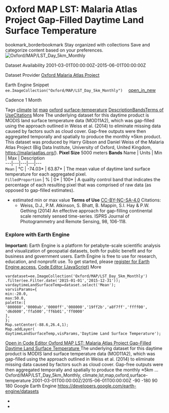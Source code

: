  
#  Oxford MAP LST: Malaria Atlas Project Gap-Filled Daytime Land Surface Temperature 
bookmark_borderbookmark Stay organized with collections  Save and categorize content based on your preferences.
![Oxford/MAP/LST_Day_5km_Monthly](https://developers.google.com/earth-engine/datasets/images/Oxford/Oxford_MAP_LST_Day_5km_Monthly_sample.png) 

Dataset Availability
    2001-03-01T00:00:00Z–2015-06-01T00:00:00Z 

Dataset Provider
     [ Oxford Malaria Atlas Project ](https://www.bdi.ox.ac.uk/research/malaria-atlas-project) 

Earth Engine Snippet
     `    ee.ImageCollection("Oxford/MAP/LST_Day_5km_Monthly")   ` [ open_in_new ](https://code.earthengine.google.com/?scriptPath=Examples:Datasets/Oxford/Oxford_MAP_LST_Day_5km_Monthly) 

Cadence
    1 Month 

Tags
     [climate](https://developers.google.com/earth-engine/datasets/tags/climate) [lst](https://developers.google.com/earth-engine/datasets/tags/lst) [map](https://developers.google.com/earth-engine/datasets/tags/map) [oxford](https://developers.google.com/earth-engine/datasets/tags/oxford) [surface-temperature](https://developers.google.com/earth-engine/datasets/tags/surface-temperature)
[Description](https://developers.google.com/earth-engine/datasets/catalog/Oxford_MAP_LST_Day_5km_Monthly#description)[Bands](https://developers.google.com/earth-engine/datasets/catalog/Oxford_MAP_LST_Day_5km_Monthly#bands)[Terms of Use](https://developers.google.com/earth-engine/datasets/catalog/Oxford_MAP_LST_Day_5km_Monthly#terms-of-use)[Citations](https://developers.google.com/earth-engine/datasets/catalog/Oxford_MAP_LST_Day_5km_Monthly#citations) More
The underlying dataset for this daytime product is MODIS land surface temperature data (MOD11A2), which was gap-filled using the approach outlined in Weiss et al. (2014) to eliminate missing data caused by factors such as cloud cover. Gap-free outputs were then aggregated temporally and spatially to produce the monthly ≈5km product.
This dataset was produced by Harry Gibson and Daniel Weiss of the Malaria Atlas Project (Big Data Institute, University of Oxford, United Kingdom, <https://malariaatlas.org/>).
**Pixel Size** 5000 meters 
**Bands**
Name | Units | Min | Max | Description  
---|---|---|---|---  
`Mean` | °C |  -74.03*  |  63.87*  | The mean value of daytime land surface temperature for each aggregated pixel.  
`FilledProportion` | % |  0*  |  100*  | A quality control band that indicates the percentage of each resulting pixel that was comprised of raw data (as opposed to gap-filled estimates).  
* estimated min or max value 
**Terms of Use**
[CC-BY-NC-SA-4.0](https://spdx.org/licenses/CC-BY-NC-SA-4.0.html)
Citations:
  * Weiss, D.J., P.M. Atkinson, S. Bhatt, B. Mappin, S.I. Hay & P.W. Gething (2014) An effective approach for gap-filling continental scale remotely sensed time-series. ISPRS Journal of Photogrammetry and Remote Sensing, 98, 106-118.


### Explore with Earth Engine
**Important:** Earth Engine is a platform for petabyte-scale scientific analysis and visualization of geospatial datasets, both for public benefit and for business and government users. Earth Engine is free to use for research, education, and nonprofit use. To get started, please [register for Earth Engine access.](https://console.cloud.google.com/earth-engine)
[Code Editor (JavaScript)](https://developers.google.com/earth-engine/datasets/catalog/Oxford_MAP_LST_Day_5km_Monthly#code-editor-javascript-sample) More
```
vardataset=ee.ImageCollection('Oxford/MAP/LST_Day_5km_Monthly')
.filter(ee.Filter.date('2015-01-01','2015-12-31'));
vardaytimeLandSurfaceTemp=dataset.select('Mean');
varvisParams={
min:-20.0,
max:50.0,
palette:[
'800080','0000ab','0000ff','008000','19ff2b','a8f7ff','ffff00',
'd6d600','ffa500','ff6b01','ff0000'
],
};
Map.setCenter(-88.6,26.4,1);
Map.addLayer(
daytimeLandSurfaceTemp,visParams,'Daytime Land Surface Temperature');
```
[ Open in Code Editor ](https://code.earthengine.google.com/?scriptPath=Examples:Datasets/Oxford/Oxford_MAP_LST_Day_5km_Monthly)
[ Oxford MAP LST: Malaria Atlas Project Gap-Filled Daytime Land Surface Temperature ](https://developers.google.com/earth-engine/datasets/catalog/Oxford_MAP_LST_Day_5km_Monthly)
The underlying dataset for this daytime product is MODIS land surface temperature data (MOD11A2), which was gap-filled using the approach outlined in Weiss et al. (2014) to eliminate missing data caused by factors such as cloud cover. Gap-free outputs were then aggregated temporally and spatially to produce the monthly ≈5km …
Oxford/MAP/LST_Day_5km_Monthly, climate,lst,map,oxford,surface-temperature 
2001-03-01T00:00:00Z/2015-06-01T00:00:00Z
-90 -180 90 180 
Google Earth Engine
https://developers.google.com/earth-engine/datasets
  * [ ](https://doi.org/https://www.bdi.ox.ac.uk/research/malaria-atlas-project)
  * [ ](https://doi.org/https://developers.google.com/earth-engine/datasets/catalog/Oxford_MAP_LST_Day_5km_Monthly)


